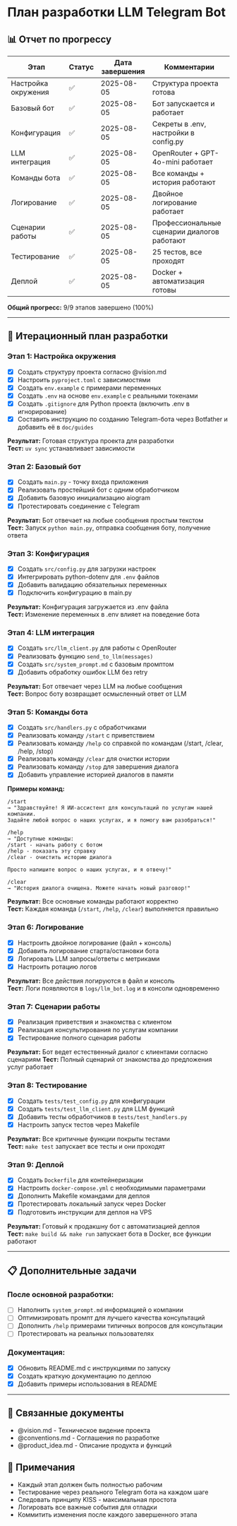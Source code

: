 # План разработки LLM Telegram Bot

## 📊 Отчет по прогрессу

| Этап | Статус | Дата завершения | Комментарии |
|------|--------|-----------------|-------------|
| Настройка окружения | ✅ | 2025-08-05 | Структура проекта готова |
| Базовый бот | ✅ | 2025-08-05 | Бот запускается и работает |
| Конфигурация | ✅ | 2025-08-05 | Секреты в .env, настройки в config.py |
| LLM интеграция | ✅ | 2025-08-05 | OpenRouter + GPT-4o-mini работает |
| Команды бота | ✅ | 2025-08-05 | Все команды + история работают |
| Логирование | ✅ | 2025-08-05 | Двойное логирование работает |
| Сценарии работы | ✅ | 2025-08-05 | Профессиональные сценарии диалогов работают |
| Тестирование | ✅ | 2025-08-05 | 25 тестов, все проходят |
| Деплой | ✅ | 2025-08-05 | Docker + автоматизация готовы |

**Общий прогресс:** 9/9 этапов завершено (100%)

---

## 🎯 Итерационный план разработки

### Этап 1: Настройка окружения
- [x] Создать структуру проекта согласно @vision.md
- [x] Настроить `pyproject.toml` с зависимостями
- [x] Создать `env.example` с примерами переменных  
- [x] Создать `.env` на основе `env.example` с реальными токенами
- [x] Создать `.gitignore` для Python проекта (включить .env в игнорирование)
- [x] Составить инструкцию по созданию Telegram-бота через Botfather и добавить её в `doc/guides`

**Результат:** Готовая структура проекта для разработки  
**Тест:** `uv sync` устанавливает зависимости

### Этап 2: Базовый бот
- [x] Создать `main.py` - точку входа приложения
- [x] Реализовать простейший бот с одним обработчиком
- [x] Добавить базовую инициализацию aiogram
- [x] Протестировать соединение с Telegram

**Результат:** Бот отвечает на любые сообщения простым текстом  
**Тест:** Запуск `python main.py`, отправка сообщения боту, получение ответа

### Этап 3: Конфигурация
- [x] Создать `src/config.py` для загрузки настроек
- [x] Интегрировать python-dotenv для `.env` файлов
- [x] Добавить валидацию обязательных переменных
- [x] Подключить конфигурацию в main.py

**Результат:** Конфигурация загружается из .env файла  
**Тест:** Изменение переменных в .env влияет на поведение бота

### Этап 4: LLM интеграция
- [x] Создать `src/llm_client.py` для работы с OpenRouter
- [x] Реализовать функцию `send_to_llm(messages)`
- [x] Создать `src/system_prompt.md` с базовым промптом
- [x] Добавить обработку ошибок LLM без retry

**Результат:** Бот отвечает через LLM на любые сообщения  
**Тест:** Вопрос боту возвращает осмысленный ответ от LLM

### Этап 5: Команды бота
- [x] Создать `src/handlers.py` с обработчиками
- [x] Реализовать команду `/start` с приветствием
- [x] Реализовать команду `/help` со справкой по командам (/start, /clear, /help, /stop)
- [x] Реализовать команду `/clear` для очистки истории
- [x] Реализовать команду `/stop` для завершения диалога
- [x] Добавить управление историей диалогов в памяти

**Примеры команд:**
```
/start
→ "Здравствуйте! Я ИИ-ассистент для консультаций по услугам нашей компании. 
Задайте любой вопрос о наших услугах, и я помогу вам разобраться!"

/help  
→ "Доступные команды:
/start - начать работу с ботом
/help - показать эту справку
/clear - очистить историю диалога

Просто напишите вопрос о наших услугах, и я отвечу!"

/clear
→ "История диалога очищена. Можете начать новый разговор!"
```

**Результат:** Все основные команды работают корректно  
**Тест:** Каждая команда (`/start`, `/help`, `/clear`) выполняется правильно

### Этап 6: Логирование
- [x] Настроить двойное логирование (файл + консоль)
- [x] Добавить логирование старта/остановки бота
- [x] Логировать LLM запросы/ответы с метриками
- [x] Настроить ротацию логов

**Результат:** Все действия логируются в файл и консоль  
**Тест:** Логи появляются в `logs/llm_bot.log` и в консоли одновременно

### Этап 7: Сценарии работы
- [x] Реализация приветствия и знакомства с клиентом
- [x] Реализация консультирования по услугам компании  
- [x] Тестирование полного сценария работы

**Результат:** Бот ведет естественный диалог с клиентами согласно сценариям
**Тест:** Полный сценарий от знакомства до предложения услуг работает

### Этап 8: Тестирование
- [x] Создать `tests/test_config.py` для конфигурации
- [x] Создать `tests/test_llm_client.py` для LLM функций
- [x] Добавить тесты обработчиков в `tests/test_handlers.py`
- [x] Настроить запуск тестов через Makefile

**Результат:** Все критичные функции покрыты тестами  
**Тест:** `make test` запускает все тесты и они проходят

### Этап 9: Деплой
- [x] Создать `Dockerfile` для контейнеризации
- [x] Настроить `docker-compose.yml` с необходимыми параметрами
- [x] Дополнить Makefile командами для деплоя
- [x] Протестировать локальный запуск через Docker
- [x] Подготовить инструкции для деплоя на VPS

**Результат:** Готовый к продакшну бот с автоматизацией деплоя  
**Тест:** `make build && make run` запускает бота в Docker, все функции работают

---

## 📋 Дополнительные задачи

### После основной разработки:
- [ ] Наполнить `system_prompt.md` информацией о компании
- [ ] Оптимизировать промпт для лучшего качества консультаций
- [ ] Дополнить `/help` примерами типичных вопросов для консультации
- [ ] Протестировать на реальных пользователях

### Документация:
- [x] Обновить README.md с инструкциями по запуску
- [x] Создать краткую документацию по деплою
- [x] Добавить примеры использования в README

---

## 🔗 Связанные документы

- @vision.md - Техническое видение проекта
- @conventions.md - Соглашения по разработке
- @product_idea.md - Описание продукта и функций

## 📝 Примечания

- Каждый этап должен быть полностью рабочим
- Тестирование через реального Telegram бота на каждом шаге
- Следовать принципу KISS - максимальная простота
- Логировать все важные события для отладки
- Коммитить изменения после каждого завершенного этапа